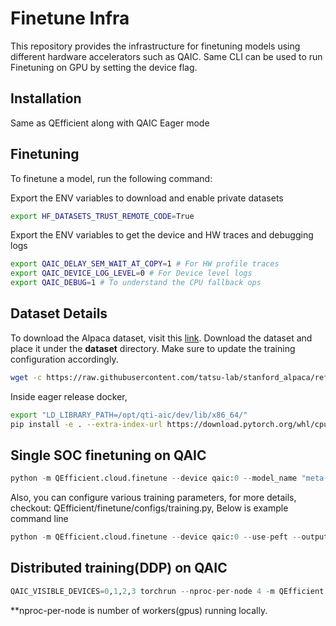 # Finetune Infra

This repository provides the infrastructure for finetuning models using different hardware accelerators such as QAIC.
Same CLI can be used to run Finetuning on GPU by setting the device flag.

## Installation

Same as QEfficient along with QAIC Eager mode

## Finetuning
To finetune a model, run the following command:

Export the ENV variables to download and enable private datasets
```bash
export HF_DATASETS_TRUST_REMOTE_CODE=True
```

Export the ENV variables to get the device and HW traces and debugging logs
```bash
export QAIC_DELAY_SEM_WAIT_AT_COPY=1 # For HW profile traces
export QAIC_DEVICE_LOG_LEVEL=0 # For Device level logs
export QAIC_DEBUG=1 # To understand the CPU fallback ops
```

## Dataset Details
To download the Alpaca dataset, visit this [link](https://raw.githubusercontent.com/tatsu-lab/stanford_alpaca/refs/heads/main/alpaca_data.json). Download the dataset and place it under the **dataset** directory. Make sure to update the training configuration accordingly.
```bash
wget -c https://raw.githubusercontent.com/tatsu-lab/stanford_alpaca/refs/heads/main/alpaca_data.json -P dataset/
```

Inside eager release docker,

```bash
export "LD_LIBRARY_PATH=/opt/qti-aic/dev/lib/x86_64/"   
pip install -e . --extra-index-url https://download.pytorch.org/whl/cpu
```

## Single SOC finetuning on QAIC

```python
python -m QEfficient.cloud.finetune --device qaic:0 --model_name "meta-llama/Llama-3.2-1B"
```

Also, you can configure various training parameters, for more details, checkout: QEfficient/finetune/configs/training.py, Below is example command line

```python
python -m QEfficient.cloud.finetune --device qaic:0 --use-peft --output_dir ./meta-sam --num_epochs 2 --context_length 256 
```

## Distributed training(DDP) on QAIC

```python
QAIC_VISIBLE_DEVICES=0,1,2,3 torchrun --nproc-per-node 4 -m QEfficient.cloud.finetune --device qaic --enable_ddp --dist_backend qccl --num_epochs 2  --model_name "meta-llama/Llama-3.2-1B"
```

**nproc-per-node is number of workers(gpus) running locally.